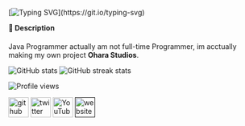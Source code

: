 [![Typing SVG](https://readme-typing-svg.herokuapp.com/?lines=Hello,+Mi+Boy!+👋;This+is+pm+or+Jordan+🚬+Github...)](https://git.io/typing-svg)

**💬 Description**
####
Java Programmer actually am not full-time Programmer, im acctually making my own project **Ohara Studios**.

![GitHub stats](https://github-readme-stats.vercel.app/api?username=Jordanllc&show_icons=true)
![GitHub streak stats](https://github-readme-streak-stats.herokuapp.com/?user=Jordanllc)  

![Profile views](https://gpvc.arturio.dev/Jordanllc)  

[<img src='https://cdn.jsdelivr.net/npm/simple-icons@3.0.1/icons/github.svg' alt='github' height='40'>](https://github.com/Jordanllc)  [<img src='https://cdn.jsdelivr.net/npm/simple-icons@3.0.1/icons/twitter.svg' alt='twitter' height='40'>](https://twitter.com/Jordanllc)  [<img src='https://cdn.jsdelivr.net/npm/simple-icons@3.0.1/icons/youtube.svg' alt='YouTube' height='40'>](https://www.youtube.com/channel/Jordanllc)  [<img src='https://cdn.jsdelivr.net/npm/simple-icons@3.0.1/icons/icloud.svg' alt='website' height='40'>]()
